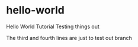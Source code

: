 # hello-world
Hello World Tutorial Testing things out

The third and fourth lines are just to test out branch
